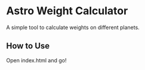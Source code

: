 # Astro Weight Calculator

A simple tool to calculate weights on different planets.

## How to Use

Open index.html and go!
